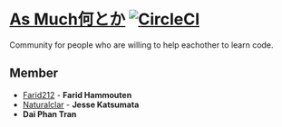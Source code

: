 # [As Much何とか](https://www.asmuch.xyz) [![CircleCI](https://circleci.com/gh/asmuch/asmuch.svg?style=shield)](https://circleci.com/gh/asmuch/asmuch)

Community for people who are willing to help eachother to learn code.


## Member
- [Farid212](https://github.com/Farid212) - **Farid Hammouten**
- [Naturalclar](https://github.com/Naturalclar) - **Jesse Katsumata**
- **Dai Phan Tran**